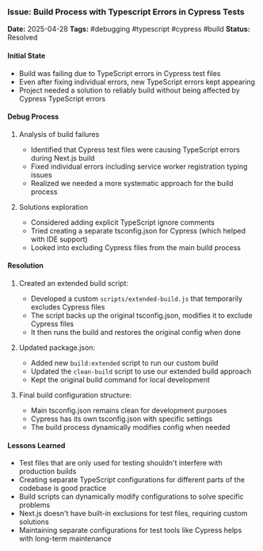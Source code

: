 ### Issue: Build Process with Typescript Errors in Cypress Tests
**Date:** 2025-04-28
**Tags:** #debugging #typescript #cypress #build
**Status:** Resolved

#### Initial State
- Build was failing due to TypeScript errors in Cypress test files
- Even after fixing individual errors, new TypeScript errors kept appearing
- Project needed a solution to reliably build without being affected by Cypress TypeScript errors

#### Debug Process
1. Analysis of build failures
   - Identified that Cypress test files were causing TypeScript errors during Next.js build
   - Fixed individual errors including service worker registration typing issues
   - Realized we needed a more systematic approach for the build process
   
2. Solutions exploration
   - Considered adding explicit TypeScript ignore comments
   - Tried creating a separate tsconfig.json for Cypress (which helped with IDE support)
   - Looked into excluding Cypress files from the main build process

#### Resolution
1. Created an extended build script:
   - Developed a custom `scripts/extended-build.js` that temporarily excludes Cypress files
   - The script backs up the original tsconfig.json, modifies it to exclude Cypress files
   - It then runs the build and restores the original config when done

2. Updated package.json:
   - Added new `build:extended` script to run our custom build
   - Updated the `clean-build` script to use our extended build approach
   - Kept the original build command for local development

3. Final build configuration structure:
   - Main tsconfig.json remains clean for development purposes
   - Cypress has its own tsconfig.json with specific settings
   - The build process dynamically modifies config when needed

#### Lessons Learned
- Test files that are only used for testing shouldn't interfere with production builds
- Creating separate TypeScript configurations for different parts of the codebase is good practice
- Build scripts can dynamically modify configurations to solve specific problems
- Next.js doesn't have built-in exclusions for test files, requiring custom solutions
- Maintaining separate configurations for test tools like Cypress helps with long-term maintenance

